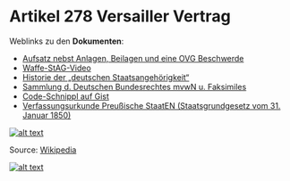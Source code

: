 <!---
Artikel-278-VV/Artikel-278-VV is a ✨ special ✨ repository because its `README.md` (this file) appears on your GitHub profile.
You can click the Preview link to take a look at your changes.
--->


# Artikel 278 Versailler Vertrag
Weblinks zu den **Dokumenten**:
* [Aufsatz nebst Anlagen, Beilagen und eine OVG Beschwerde](https://drive.proton.me/urls/CVVMDDE9YW#ZE7PDaXtEnlZ)
* [Waffe-StAG-Video](https://drive.proton.me/urls/S0H5J89YNM#k0MFtlrKjQQC)
* [Historie der „deutschen Staatsangehörigkeit“](https://drive.proton.me/urls/4CARPZNE9G#zushQtbiqxHA)
* [Sammlung d. Deutschen Bundesrechtes mvwN u. Faksimiles](https://drive.proton.me/urls/MEY7CR9XXM#rIhfRk0TC47j)
* [Code-Schnippl auf Gist](https://gist.github.com/hinzigers)
* [Verfassungsurkunde Preußische StaatEN (Staatsgrundgesetz vom 31. Januar 1850)](https://hacker:matrix2021@matrixhacker.de/pdf/18500131_Gesetz-Sammlung_f_d_Koeniglichen_Preussischchen_Staaten-Stk3_Nr-3242s17_Verfassungs-Urkunde.pdf)

[![alt text](https://upload.wikimedia.org/wikipedia/commons/f/f9/Treaty_of_Versailles_in_the_Hall_of_Mirrors.jpg)](https://youtu.be/RprgaSB08rc?si=d9wLSAM7N5EPdbRe)

Source: [Wikipedia](https://de.wikipedia.org/wiki/Friedensvertrag_von_Versailles)

[![alt text](https://drive.proton.me/u/1/3piSoxdn87hbz181Y9HQf6UIA38kMli_Dd5kiiwmK5tPViZWDfIdTaRqZ9hOfShN-GAJPHmO4gQ6S3y6fmSGRw==/file/lyXONOssZ7LItKwjeS3cqhQ_aSz59Y-G6G6uo8eK_sQR5Sye-7mSyIZiDo9MhuMgtFCnbntU9mzyUbpB76dWXQ==?r=/3piSoxdn87hbz181Y9HQf6UIA38kMli_Dd5kiiwmK5tPViZWDfIdTaRqZ9hOfShN-GAJPHmO4gQ6S3y6fmSGRw==/folder/Y5alPC1NSbTI7jtKzghQL8YXRlhwJR6F52U4DlT0jrfMnO2aQEK4WYR-hDSGlqgixSQPoynUrwd0-urGZHJAmw==)](https://drive.proton.me/urls/MEY7CR9XXM#rIhfRk0TC47j)
